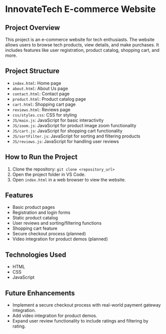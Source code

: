 # InnovateTech E-commerce Website

## Project Overview

This project is an e-commerce website for tech enthusiasts. The website allows users to browse tech products, view details, and make purchases. It includes features like user registration, product catalog, shopping cart, and more.



## Project Structure

- `index.html`: Home page
- `about.html`: About Us page
- `contact.html`: Contact page
- `product.html`: Product catalog page
- `cart.html`: Shopping cart page
- `reviews.html`: Reviews page
- `css/styles.css`: CSS for styling
- `JS/main.js`: JavaScript for basic interactivity
- `JS/zoom.js`: JavaScript for product image zoom functionality
- `JS/cart.js`: JavaScript for shopping cart functionality
- `JS/sortFilter.js`: JavaScript for sorting and filtering products
- `JS/reviews.js`: JavaScript for handling user reviews



## How to Run the Project

1. Clone the repository: `git clone <repository_url>`
2. Open the project folder in VS Code.
3. Open `index.html` in a web browser to view the website.

## Features


- Basic product pages
- Registration and login forms
- Static product catalog
- User reviews and sorting/filtering functions
- Shopping cart feature
- Secure checkout process (planned)
- Video integration for product demos (planned)

## Technologies Used

- HTML
- CSS
- JavaScript

## Future Enhancements

- Implement a secure checkout process with real-world payment gateway integration.
- Add video integration for product demos.
- Expand user review functionality to include ratings and filtering by rating.
